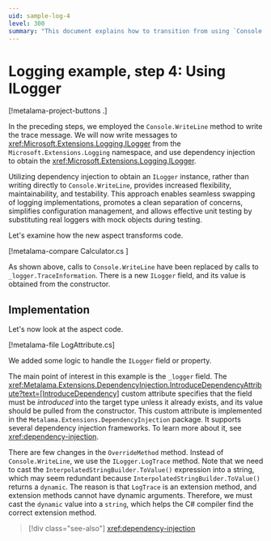 ```yaml
---
uid: sample-log-4
level: 300
summary: "This document explains how to transition from using `Console.WriteLine` to `ILogger` for logging in .NET, emphasizing dependency injection for better flexibility, maintainability, and testability."
---
```


# Logging example, step 4: Using ILogger

[!metalama-project-buttons .]

In the preceding steps, we employed the `Console.WriteLine` method to write the trace message. We will now write
messages to <xref:Microsoft.Extensions.Logging.ILogger> from the `Microsoft.Extensions.Logging` namespace, and use
dependency injection to obtain the <xref:Microsoft.Extensions.Logging.ILogger>.

Utilizing dependency injection to obtain an `ILogger` instance, rather than writing directly to `Console.WriteLine`,
provides increased flexibility, maintainability, and testability. This approach enables seamless swapping of logging
implementations, promotes a clean separation of concerns, simplifies configuration management, and allows effective unit
testing by substituting real loggers with mock objects during testing.

Let's examine how the new aspect transforms code.

[!metalama-compare Calculator.cs ]

As shown above, calls to `Console.WriteLine` have been replaced by calls to `_logger.TraceInformation`. There is a
new `ILogger` field, and its value is obtained from the constructor.

## Implementation

Let's now look at the aspect code.

[!metalama-file LogAttribute.cs]

We added some logic to handle the `ILogger` field or property.

The main point of interest in this example is the `_logger` field.
The <xref:Metalama.Extensions.DependencyInjection.IntroduceDependencyAttribute?text=[IntroduceDependency]> custom
attribute specifies that the field must be _introduced_ into the target type unless it already exists, and its value
should be pulled from the constructor. This custom attribute is implemented in
the `Metalama.Extensions.DependencyInjection` package. It supports several dependency injection frameworks. To learn
more about it, see <xref:dependency-injection>.

There are few changes in the `OverrideMethod` method. Instead of `Console.WriteLine`, we use the `ILogger.LogTrace`
method. Note that we need to cast the `InterpolatedStringBuilder.ToValue()` expression into a string, which may seem
redundant because `InterpolatedStringBuilder.ToValue()` returns a `dynamic`. The reason is that `LogTrace` is an
extension method, and extension methods cannot have dynamic arguments. Therefore, we must cast the `dynamic` value into
a `string`, which helps the C# compiler find the correct extension method.


> [!div class="see-also"]
> <xref:dependency-injection>

